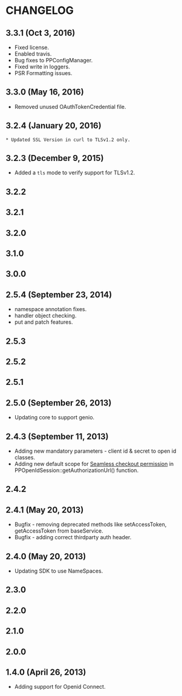 
# CHANGELOG

## 3.3.1 (Oct 3, 2016)
   * Fixed license.
   * Enabled travis.
   * Bug fixes to PPConfigManager.
   * Fixed write in loggers.
   * PSR Formatting issues.

## 3.3.0 (May 16, 2016)
   * Removed unused OAuthTokenCredential file.

## 3.2.4 (January 20, 2016)
    * Updated SSL Version in curl to TLSv1.2 only.

## 3.2.3 (December 9, 2015)

   * Added a `tls` mode to verify support for TLSv1.2.

## 3.2.2
## 3.2.1
## 3.2.0
## 3.1.0
## 3.0.0

## 2.5.4 (September 23, 2014)

   * namespace annotation fixes.
   * handler object checking.
   * put and patch features.

## 2.5.3
## 2.5.2
## 2.5.1

## 2.5.0 (September 26, 2013)

   * Updating core to support genio.

## 2.4.3 (September 11, 2013)

   * Adding new mandatory parameters - client id & secret to open id classes.
   * Adding new default scope for [Seamless checkout permission](https://developer.paypal.com/webapps/developer/docs/integration/direct/log-in-with-paypal/detailed/#seamlesscheckout) in PPOpenIdSession::getAuthorizationUrl() function.

## 2.4.2

## 2.4.1 (May 20, 2013)
   * Bugfix - removing deprecated methods like setAccessToken, getAccessToken from baseService.
   * Bugfix - adding correct thirdparty auth header.
   
## 2.4.0 (May 20, 2013)
   * Updating SDK to use NameSpaces.

## 2.3.0
## 2.2.0
## 2.1.0
## 2.0.0   

## 1.4.0 (April 26, 2013)
   * Adding support for Openid Connect.
   

